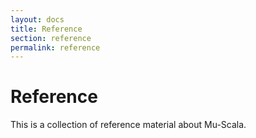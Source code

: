 ```yaml
---
layout: docs
title: Reference
section: reference
permalink: reference
---
```


# Reference

This is a collection of reference material about Mu-Scala.
